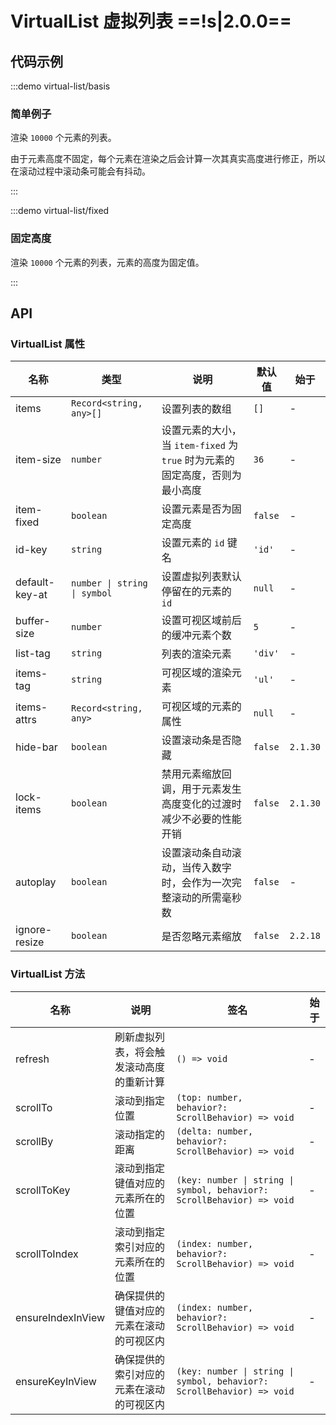 # VirtualList 虚拟列表 ==!s|2.0.0==

## 代码示例

:::demo virtual-list/basis

### 简单例子

渲染 `10000` 个元素的列表。

由于元素高度不固定，每个元素在渲染之后会计算一次其真实高度进行修正，所以在滚动过程中滚动条可能会有抖动。

:::

:::demo virtual-list/fixed

### 固定高度

渲染 `10000` 个元素的列表，元素的高度为固定值。

:::

## API

### VirtualList 属性

| 名称           | 类型                         | 说明                                                                         | 默认值  | 始于     |
| -------------- | ---------------------------- | ---------------------------------------------------------------------------- | ------- | -------- |
| items          | `Record<string, any>[]`      | 设置列表的数组                                                               | `[]`    | -        |
| item-size      | `number`                     | 设置元素的大小，当 `item-fixed` 为 `true` 时为元素的固定高度，否则为最小高度 | `36`    | -        |
| item-fixed     | `boolean`                    | 设置元素是否为固定高度                                                       | `false` | -        |
| id-key         | `string`                     | 设置元素的 `id` 键名                                                         | `'id'`  | -        |
| default-key-at | `number \| string \| symbol` | 设置虚拟列表默认停留在的元素的 `id`                                          | `null`  | -        |
| buffer-size    | `number`                     | 设置可视区域前后的缓冲元素个数                                               | `5`     | -        |
| list-tag       | `string`                     | 列表的渲染元素                                                               | `'div'` | -        |
| items-tag      | `string`                     | 可视区域的渲染元素                                                           | `'ul'`  | -        |
| items-attrs    | `Record<string, any>`        | 可视区域的元素的属性                                                         | `null`  | -        |
| hide-bar       | `boolean`                    | 设置滚动条是否隐藏                                                           | `false` | `2.1.30` |
| lock-items     | `boolean`                    | 禁用元素缩放回调，用于元素发生高度变化的过渡时减少不必要的性能开销           | `false` | `2.1.30` |
| autoplay       | `boolean`                    | 设置滚动条自动滚动，当传入数字时，会作为一次完整滚动的所需毫秒数             | `false` | -        |
| ignore-resize  | `boolean`                    | 是否忽略元素缩放                                                             | `false` | `2.2.18` |

### VirtualList 方法

| 名称              | 说明                                     | 签名                                                                   | 始于 |
| ----------------- | ---------------------------------------- | ---------------------------------------------------------------------- | ---- |
| refresh           | 刷新虚拟列表，将会触发滚动高度的重新计算 | `() => void`                                                           | -    |
| scrollTo          | 滚动到指定位置                           | `(top: number, behavior?: ScrollBehavior) => void`                     | -    |
| scrollBy          | 滚动指定的距离                           | `(delta: number, behavior?: ScrollBehavior) => void`                   | -    |
| scrollToKey       | 滚动到指定键值对应的元素所在的位置       | `(key: number \| string \| symbol, behavior?: ScrollBehavior) => void` | -    |
| scrollToIndex     | 滚动到指定索引对应的元素所在的位置       | `(index: number, behavior?: ScrollBehavior) => void`                   | -    |
| ensureIndexInView | 确保提供的键值对应的元素在滚动的可视区内 | `(index: number, behavior?: ScrollBehavior) => void`                   | -    |
| ensureKeyInView   | 确保提供的索引对应的元素在滚动的可视区内 | `(key: number \| string \| symbol, behavior?: ScrollBehavior) => void` | -    |
